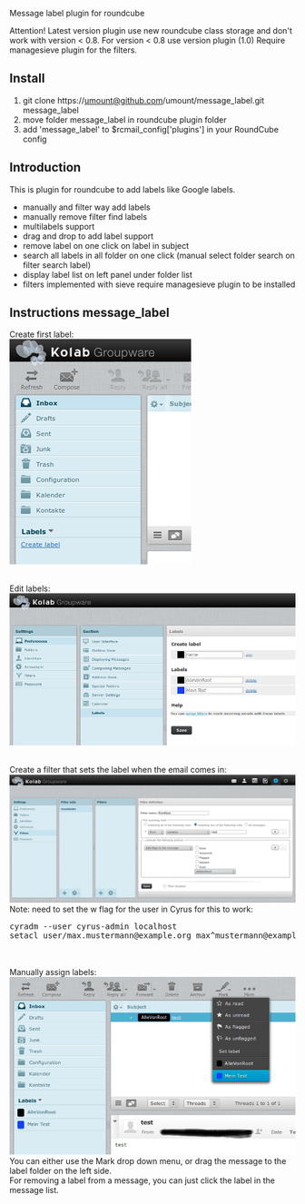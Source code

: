 Message label plugin for roundcube

Attention! Latest version plugin use new roundcube class storage and don't work with version < 0.8.
For version < 0.8 use version plugin (1.0)
Require managesieve plugin for the filters.

Install
-------------------------------------------
1. git clone https://umount@github.com/umount/message_label.git message_label
2. move folder message_label in roundcube plugin folder
3. add 'message_label' to $rcmail_config['plugins'] in your RoundCube config


Introduction
----------------------------------------
This is plugin for roundcube to add labels like Google labels.

* manually and filter way add labels
* manually remove filter find labels
* multilabels support
* drag and drop to add label support
* remove label on one click on label in subject
* search all labels in all folder on one click (manual select folder search on filter search label) 
* display label list on left panel under folder list
* filters implemented with sieve require managesieve plugin to be installed

<h2>Instructions message_label</h2>

Create first label:<br/>
<img src="doc/01_createFirstLabel.png">
<br/><br/>

Edit labels:<br/>
<img src="doc/02_createLabel.png">
<br/><br/>

Create a filter that sets the label when the email comes in:<br/>
<img src="doc/03_createFilter.png">
<br/>
Note: need to set the w flag for the user in Cyrus for this to work:
<pre>
cyradm --user cyrus-admin localhost
setacl user/max.mustermann@example.org max^mustermann@example.org w
</pre>
<br/><br/>
Manually assign labels:<br/>
<img src="doc/04_markMessage.png">
<br/>
You can either use the Mark drop down menu, or drag the message to the label folder on the left side.<br/>
For removing a label from a message, you can just click the label in the message list.
